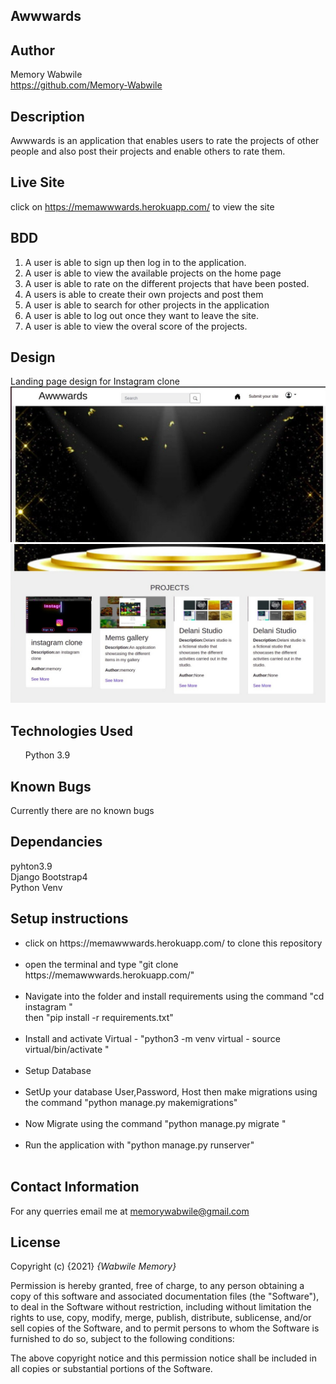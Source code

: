 ## Awwwards

## Author
Memory Wabwile<br>
https://github.com/Memory-Wabwile

## Description
Awwwards is an application that enables users to rate the projects of other people and also post their projects and enable others to rate them.

## Live Site
click on https://memawwwards.herokuapp.com/ to view the site

## BDD
1. A user is able to sign up then log in to the application.
2. A user is able to view the available projects on the home page
3. A user is able to rate  on the different projects that have been posted.
4. A users is able to create their own projects and post them
5. A user is able to search for other projects in the application
6. A user is able to log out once they want to leave the site.
7. A user is able to view the overal score of the projects.

## Design
Landing page design for Instagram clone
<img src="award1.jpeg" alt="">
<img src="award2.jpeg" alt="">


## Technologies Used
<ul>Python 3.9</ul>

## Known Bugs
Currently there are no known bugs

## Dependancies
pyhton3.9 <br>
Django Bootstrap4<br>
Python Venv<br>


## Setup instructions
<ul>
<li>click on https://memawwwards.herokuapp.com/ to clone this repository</li><br>
<li>open the terminal and type "git clone https://memawwwards.herokuapp.com/"</li> <br>
<li>Navigate into the folder and install requirements using the command
"cd instagram " <br>then "pip install -r requirements.txt" </li><br>
<li>Install and activate Virtual
- "python3 -m venv virtual - source virtual/bin/activate  "</li>
<br>
<li>Setup Database</li><br>
<li>SetUp your database User,Password, Host then make migrations using the command 
"python manage.py makemigrations"</li><br>
<li>Now Migrate using the command 
"python manage.py migrate "</li><br>
<li>Run the application with 
"python manage.py runserver" </li><br>
</ul>

## Contact Information
For any querries email me at memorywabwile@gmail.com

## License
Copyright (c) {2021} *{Wabwile Memory}*

Permission is hereby granted, free of charge, to any person obtaining a copy
of this software and associated documentation files (the "Software"), to deal
in the Software without restriction, including without limitation the rights
to use, copy, modify, merge, publish, distribute, sublicense, and/or sell
copies of the Software, and to permit persons to whom the Software is
furnished to do so, subject to the following conditions:

The above copyright notice and this permission notice shall be included in all
copies or substantial portions of the Software.